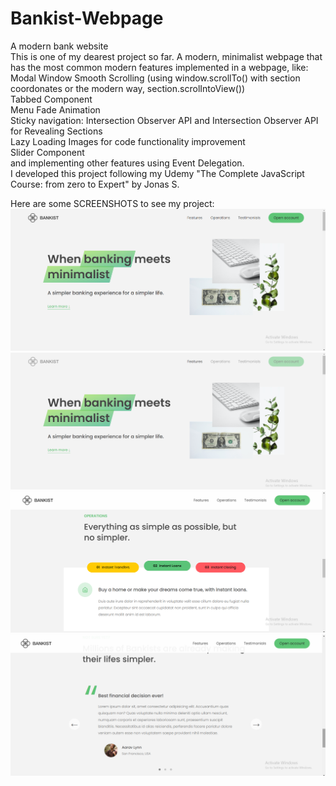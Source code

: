 # Bankist-Webpage
A modern bank website <br>
This is one of my dearest project so far. A modern, minimalist webpage that has the most common modern features implemented in a webpage, like: <br>
Modal Window
Smooth Scrolling (using window.scrollTo() with section coordonates or the modern way, section.scrolIntoView()) <br>
Tabbed Component <br>
Menu Fade Animation <br>
Sticky navigation: Intersection Observer API and Intersection Observer API for Revealing Sections <br>
Lazy Loading Images for code functionality improvement <br>
Slider Component <br>
and implementing other features using Event Delegation. <br>
I developed this project following my Udemy "The Complete JavaScript Course: from zero to Expert" by Jonas S. <br>

Here are some SCREENSHOTS to see my project:
![SCREENSHOT1](./bankistsite1.png)
![SCREENSHOT2](./bankistsite2.png)
![SCREENSHOT3](./bankistsite3.png)
![SCREENSHOT4](./bankistsite4.png)
